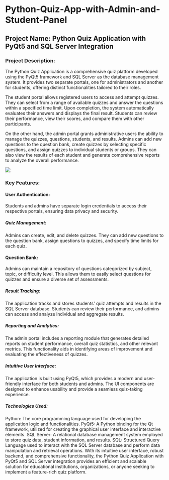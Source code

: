 # Python-Quiz-App-with-Admin-and-Student-Panel

## Project Name: Python Quiz Application with PyQt5 and SQL Server Integration

### Project Description:
The Python Quiz Application is a comprehensive quiz platform developed using the PyQt5 framework and SQL Server as the database management system. It provides two separate portals, one for administrators and another for students, offering distinct functionalities tailored to their roles.

The student portal allows registered users to access and attempt quizzes. They can select from a range of available quizzes and answer the questions within a specified time limit. Upon completion, the system automatically evaluates their answers and displays the final result. Students can review their performance, view their scores, and compare them with other participants.

On the other hand, the admin portal grants administrative users the ability to manage the quizzes, questions, students, and results. Admins can add new questions to the question bank, create quizzes by selecting specific questions, and assign quizzes to individual students or groups. They can also view the results of each student and generate comprehensive reports to analyze the overall performance.

<img src="https://drive.google.com/file/d/1vS6K1xxJ6USY3TRDwlW1efI7Q_A7wl5G/view?usp=sharing" />

### Key Features:

#### User Authentication:

Students and admins have separate login credentials to access their respective portals, ensuring data privacy and security.

##### Quiz Management: 

Admins can create, edit, and delete quizzes. They can add new questions to the question bank, assign questions to quizzes, and specify time limits for each quiz.

#### Question Bank:

Admins can maintain a repository of questions categorized by subject, topic, or difficulty level. This allows them to easily select questions for quizzes and ensure a diverse set of assessments.

##### Result Tracking: 

The application tracks and stores students' quiz attempts and results in the SQL Server database. Students can review their performance, and admins can access and analyze individual and aggregate results.

##### Reporting and Analytics:

The admin portal includes a reporting module that generates detailed reports on student performance, overall quiz statistics, and other relevant metrics. This functionality aids in identifying areas of improvement and evaluating the effectiveness of quizzes.

##### Intuitive User Interface:

The application is built using PyQt5, which provides a modern and user-friendly interface for both students and admins. The UI components are designed to enhance usability and provide a seamless quiz-taking experience.

##### Technologies Used:

Python: The core programming language used for developing the application logic and functionalities.
PyQt5: A Python binding for the Qt framework, utilized for creating the graphical user interface and interactive elements.
SQL Server: A relational database management system employed to store quiz data, student information, and results.
SQL: Structured Query Language used to interact with the SQL Server database and perform data manipulation and retrieval operations.
With its intuitive user interface, robust backend, and comprehensive functionality, the Python Quiz Application with PyQt5 and SQL Server integration provides an efficient and scalable solution for educational institutions, organizations, or anyone seeking to implement a feature-rich quiz platform.
